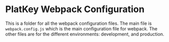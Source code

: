 # PlatKey Webpack Configuration

This is a folder for all the webpack configuration files. The main file is `webpack.config.js` which is the main configuration file for webpack. The other files are for the different environments: development, and production.
